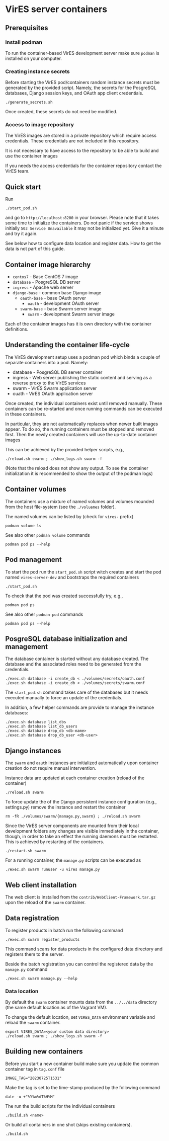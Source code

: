 # VirES server containers


## Prerequisites

### Install podman

To run the container-based VirES development server make sure `podman`
is installed on your computer.


### Creating instance secrets

Before starting the VirES pod/containers random instance secrets must be
generated by the provided script.  Namely, the secrets for the PosgreSQL
databases, Django session keys, and OAuth app client credentials.

```
./generate_secrets.sh
```

Once created, these secrets do not need be modified.

### Access to image repository

The VirES images are stored in a private repository which require
access credentials. These credentials are not included in this repository.

It is not necessary to have access to the repository to be able to build
and use the container images 

If you needs the access credentials for the container repository contact
the VirES team.


## Quick start

Run
```
./start_pod.sh
```
and go to `http://localhost:8200` in your browser. Please note that it takes
some time to initialize the containers. Do not panic if the service shows
initially `503 Service Unavailable` it may not be initialized yet.
Give it a minute and try it again.

See below how to configure data location and register data.
How to get the data is not part of this guide.

## Container image hierarchy

 - `centos7` - Base CentOS 7 image
  - `database` - PosgreSQL DB server
  - `ingress` - Apache web server
  - `django-base` - common base Django image
    - `oauth-base` - base OAuth server
      - `oauth` - development OAuth server
    - `swarm-base` - base Swarm server image
      - `swarm` - development Swarm server image

Each of the container images has it is own directory with the container definitions.


## Understanding the container life-cycle

The VirES development setup uses a podman pod which binds a couple of separate
containers into a pod. Namely:

- database - PosgreSQL DB server container
- ingress - Web server publishing the static content and serving as a reverse proxy to the VirES services
- swarm - VirES Swarm application server
- ouath - VirES OAuth application server

Once created, the individual containers exist until removed manually.
These containers can be re-started and once running commands can be executed
in these containers.

In particular, they are not automatically replaces when newer built images appear.
To do so, the running containers must be stopped and removed first.
Then the newly created containers will use the up-to-date container images

This can be achieved by the provided helper scripts, e.g.,

```
./reload.sh swarm ; ./show_logs.sh swarm -f
```
(Note that the reload does not show any output. To see the container
initialization it is recommended to show the output of the podman logs)

## Container volumes

The containers use a mixture of named volumes and volumes mounded from
the host file-system (see the `./voluemes` folder).

The named volumes can be listed by (check for `vires-` prefix)
```
podman volume ls
```

See also other `podman volume` commands
```
podman pod ps --help
```

## Pod management

To start the pod run the `start_pod.sh` script witch creates and start the pod
named `vires-server-dev` and bootstraps the required containers

```
./start_pod.sh
```

To check that the pod was created successfully try, e.g.,

```
podman pod ps
```

See also other `podman pod` commands
```
podman pod ps --help
```


## PosgreSQL database initialization and management

The database container is started without any database created. The database
and the associated roles need to be generated from the credentials.

```
./exec.sh database -i create_db < ./volumes/secrets/oauth.conf
./exec.sh database -i create_db < ./volumes/secrets/swarm.conf
```

The `start_pod.sh` command takes care of the databases but
it needs executed manually to force an update of the credentials.

In addition, a few helper commands are provide to manage the instance databases:

```
./exec.sh database list_dbs
./exec.sh database list_db_users
./exec.sh database drop_db <db-name>
./exec.sh database drop_db_user <db-user>
```


## Django instances

The `swarm` and `oauth` instances are initialized automatically upon container
creation do not require manual intervention.

Instance data are updated at each container creation (reload of the container)
```
./reload.sh swarm
```

To force update the of the Django persistent instance configuration
(e.g., settings.py) remove the instance and restart the container
```
rm -fR ./volumes/swarm/{manage.py,swarm} ; ./reload.sh swarm
```

Since the VirES server components are mounted from their local development
folders any changes are visible immediately in the container, though,
in order to take an effect the running daemons must be restarted.
This is achieved by restarting of the containers.
```
./restart.sh swarm
```

For a running container, the `manage.py` scripts can be executed as
```
./exec.sh swarm runuser -u vires manage.py
```

## Web client installation

The web client is installed from the `contrib/WebClient-Framework.tar.gz`
upon the reload of the `swarm` container.

## Data registration

To register products in batch run the following command
```
./exec.sh swarm register_products
```

This command scans for data products in the configured data directory
and registers them to the server.

Beside the batch registration you can control the registered data
by the `manage.py` command
```
./exec.sh swarm manage.py --help
```

### Data location

By default the `swarm` container mounts data from the `../../data` directory
(the same default location as of the Vagrant VM).

To change the default location, set `VIRES_DATA` environment variable and
reload the `swarm` container.

```
export VIRES_DATA=<your custom data directory>
./reload.sh swarm ; ./show_logs.sh swarm -f
```

## Building new containers

Before you start a new container build make sure you update the common
container tag in `tag.conf` file

```
IMAGE_TAG="20230725T1531"
```

Make the tag is set to the time-stamp produced by the following command
```
date -u +"%Y%m%dT%H%M"
```

The run the build scripts for the individual containers
```
./build.sh <name>
```

Or build all containers in one shot (skips existing containers).
```
./build.sh
```
